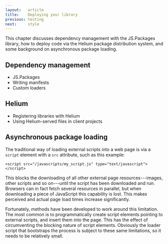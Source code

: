 ```yaml
---
layout:   article
title:    Deploying your library
previous: testing
next:     style
---
```



This chapter discusses dependency management with the JS.Packages library,
how to deploy code via the Helium package distribution system, and some
background on asynchronous package loading.

Dependency management
---------------------

* JS.Packages
* Writing manifests
* Custom loaders

Helium
------

* Registering libraries with Helium
* Using Helium-served files in client projects

Asynchronous package loading
----------------------------

The traditional way of loading external scripts into a web page is via a
`script` element with a `src` attribute, such as this example:

    <script src="/javascripts/my_script.js" type="text/javascript"></script>

This blocks the downloading of all other external page resources---images,
other scripts and so on---until the script has been downloaded and run.
Browsers can in fact fetch several resources in parallel, but when downloading
a piece of JavaScript this capability is lost. This makes perceived and actual
page load times increase significantly.

Fortunately, methods have been developed to work around this limitation. The
most common is to programmatically create script elements pointing to external
scripts, and insert them into the page. This has the effect of circumventing
the blocking nature of script elements. Obviously the loader script that
bootstraps the process is subject to these same limitations, so it needs to be
relatively small.
